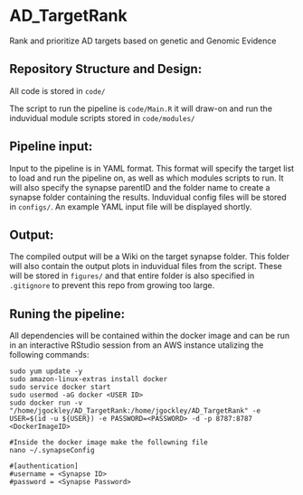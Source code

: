 # AD_TargetRank
Rank and prioritize AD targets based on genetic and Genomic Evidence


## Repository Structure and Design:

All code is stored in ```code/```

The script to run the pipeline is ```code/Main.R``` it will draw-on and run the induvidual module scripts stored in ```code/modules/```

## Pipeline input:

Input to the pipeline is in YAML format. This format will specify the target list to load and run the pipeline on, as well as which modules scripts to run. It will also specify the synapse parentID and the folder name to create a synapse folder containing the results. Induvidual config files will be stored in ```configs/```. An example YAML input file will be displayed shortly.

## Output:

The compiled output will be a Wiki on the target synapse folder. This folder will also contain the output plots in induvidual files from the script. These will be stored in ```figures/``` and that entire folder is also specified in ```.gitignore``` to prevent this repo from growing too large.

## Runing the pipeline:

All dependencies will be contained within the docker image and can be run in an interactive RStudio session from an AWS instance utalizing the following commands:
```
sudo yum update -y
sudo amazon-linux-extras install docker
sudo service docker start
sudo usermod -aG docker <USER ID>
sudo docker run -v "/home/jgockley/AD_TargetRank:/home/jgockley/AD_TargetRank" -e USER=$(id -u ${USER}) -e PASSWORD=<PASSWORD> -d -p 8787:8787 <DockerImageID>

#Inside the docker image make the followning file
nano ~/.synapseConfig

#[authentication]
#username = <Synapse ID>
#password = <Synapse Password>

```
